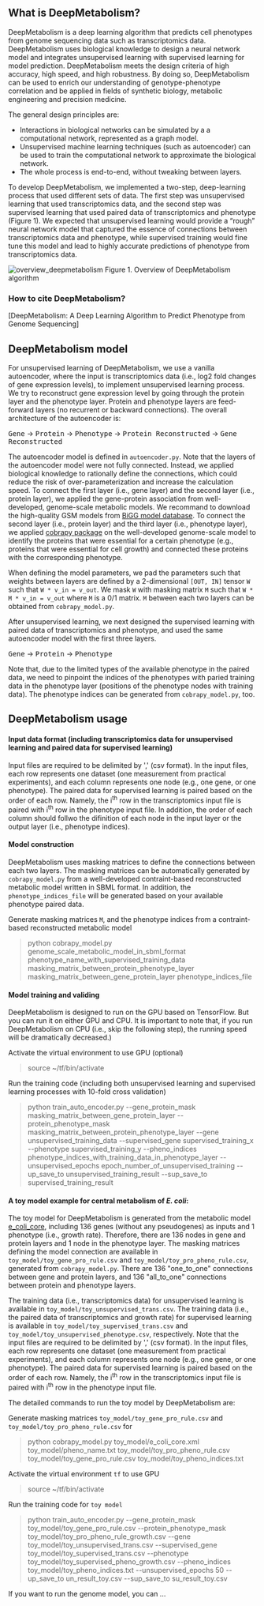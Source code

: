 What is DeepMetabolism?
--------------------------

DeepMetabolism is a deep learning algorithm that predicts cell phenotypes from genome sequencing data such as transcriptomics data. DeepMetabolism uses biological knowledge to design a neural network model and integrates unsupervised learning with supervised learning for model prediction. DeepMetabolism meets the design criteria of high accuracy, high speed, and high robustness. By doing so, DeepMetabolism can be used to enrich our understanding of genotype-phenotype correlation and be applied in fields of synthetic biology, metabolic engineering and precision medicine. 

The general design principles are:
* Interactions in biological networks can be simulated by a a computational network, represented as a graph model.
* Unsupervised machine learning techniques (such as autoencoder) can be used to train the computational network to approximate the biological network.
* The whole process is end-to-end, without tweaking between layers.

To develop DeepMetabolism, we implemented a two-step, deep-learning process that used different sets of data. The first step was unsupervised learning that used transcriptomics data, and the second step was supervised learning that used paired data of transcriptomics and phenotype (Figure 1). We expected that unsupervised learning would provide a “rough” neural network model that captured the essence of connections between transcriptomics data and phenotype, while supervised training would fine tune this model and lead to highly accurate predictions of phenotype from transcriptomics data.

![overview_deepmetabolism](https://github.com/gwh120104/deepmetabolism/blob/master/img/Figure_README.png)
Figure 1. Overview of DeepMetabolism algorithm

### How to cite DeepMetabolism?
[DeepMetabolism: A Deep Learning Algorithm to Predict Phenotype from Genome Sequencing]

DeepMetabolism model
----------------------------------

For unsupervised learning of DeepMetabolism, we use a vanilla autoencoder, where the input is transcriptomics data (i.e., log2 fold changes of gene expression levels), to implement unsupervised learning process. We try to reconstruct gene expression level by going through the protein layer and the phenotype layer. Protein and phenotype layers are feed-forward layers (no recurrent or backward connections). The overall architecture of the autoencoder is:

<kbd>Gene</kbd> -> <kbd>Protein</kbd> -> <kbd>Phenotype</kbd> -> <kbd>Protein Reconstructed</kbd> -> <kbd> Gene Reconstructed</kbd>

The autoencoder model is defined in `autoencoder.py`. Note that the layers of the autoencoder model were not fully connected. Instead, we applied biological knowledge to rationally define the connections, which could reduce the risk of over-parameterization and increase the calculation speed. To connect the first layer (i.e., gene layer) and the second layer (i.e., protein layer), we applied the gene-protein association from well-developed, genome-scale metabolic models. We recommand to download the high-quality GSM models from [BiGG model database](bigg.ucsd.edu). To connect the second layer (i.e., protein layer) and the third layer (i.e., phenotype layer), we applied [cobrapy package](https://github.com/opencobra/cobrapy) on the well-developed genome-scale model to identify the proteins that were essential for a certain phenotype (e.g., proteins that were essential for cell growth) and connected these proteins with the corresponding phenotype. 

When defining the model parameters, we pad the parameters such that weights between layers are defined by a 2-dimensional `[OUT, IN]` tensor `W` such that `W * v_in = v_out`. We mask `W` with masking matrix `M` such that `W * M * v_in = v_out` where `M` is a 0/1 matrix. `M` between each two layers can be obtained from `cobrapy_model.py`.

After unsupervised learning, we next designed the supervised learning with paired data of transcriptomics and phenotype, and used the same autoencoder model with the first three layers. 

<kbd>Gene</kbd> -> <kbd>Protein</kbd> -> <kbd>Phenotype</kbd>

Note that, due to the limited types of the available phenotype in the paired data, we need to pinpoint the indices of the phenotypes with paried training data in the phenotype layer (positions of the phenotype nodes with training data). The phenotype indices can be generated from `cobrapy_model.py`, too. 

DeepMetabolism usage
-------------------------------

#### Input data format (including transcriptomics data for unsupervised learning and paired data for supervised learning)
Input files are required to be delimited by ',' (csv format). In the input files, each row represents one dataset (one measurement from practical experiments), and each column represents one node (e.g., one gene, or one phenotype). The paired data for supervised learning is paired based on the order of each row. Namely, the i<sup>th</sup> row in the transcriptomics input file is paired with i<sup>th</sup> row in the phenotype input file. In addition, the order of each column should follwo the difinition of each node in the input layer or the output layer (i.e., phenotype indices). 

#### Model construction
DeepMetabolism uses masking matrices to define the connections between each two layers. The masking matrices can be automatically generated by `cobrapy_model.py` from a well-developed contraint-based reconstructed metabolic model written in SBML format. In addition, the `phenotype_indices_file` will be generated based on your available phenotype paired data.

Generate masking matrices `M`, and the phenotype indices from a contraint-based reconstructed metabolic model
>python cobrapy_model.py genome_scale_metabolic_model_in_sbml_format phenotype_name_with_supervised_training_data masking_matrix_between_protein_phenotype_layer masking_matrix_between_gene_protein_layer phenotype_indices_file

#### Model training and validing
DeepMetabolism is designed to run on the GPU based on TensorFlow. But you can run it on either GPU and CPU. It is important to note that, if you run DeepMetabolism on CPU (i.e., skip the following step), the running speed will be dramatically decreased.)

Activate the virtual environment to use GPU (optional)
> source ~/tf/bin/activate

Run the training code (including both unsupervised learning and supervised learning processes with 10-fold cross validation)
> python train_auto_encoder.py --gene_protein_mask masking_matrix_between_gene_protein_layer --protein_phenotype_mask masking_matrix_between_protein_phenotype_layer --gene unsupervised_training_data --supervised_gene supervised_training_x --phenotype supervised_training_y --pheno_indices phenotype_indices_with_training_data_in_phenotype_layer --unsupervised_epochs epoch_number_of_unsupervised_training  --up_save_to unsupervised_training_result --sup_save_to supervised_training_result


#### A toy model example for central metabolism of *E. coli*:

The toy model for DeepMetabolism is generated from the metabolic model [e_coli_core](http://bigg.ucsd.edu/static/models/e_coli_core.xml.gz), including 136 genes (without any pseudogenes) as inputs and 1 phenotype (i.e., growth rate). Therefore, there are 136 nodes in gene and protein layers and 1 node in the phenotype layer. The masking matrices defining the model connection are available in `toy_model/toy_gene_pro_rule.csv` and `toy_model/toy_pro_pheno_rule.csv`, generated from `cobrapy_model.py`. There are 136 "one_to_one" connections between gene and protein layers, and 136 "all_to_one" connections between protein and phenotype layers. 

The training data (i.e., transcriptomics data) for unsupervised learning is available in `toy_model/toy_unsupervised_trans.csv`. The training data (i.e., the paired data of transcriptomics and growth rate) for supervised learning is available in `toy_model/toy_supervised_trans.csv` and `toy_model/toy_unsupervised_phenotype.csv`, respectively. Note that the input files are required to be delimited by ',' (csv format). In the input files, each row represents one dataset (one measurement from practical experiments), and each column represents one node (e.g., one gene, or one phenotype). The paired data for supervised learning is paired based on the order of each row. Namely, the i<sup>th</sup> row in the transcriptomics input file is paired with i<sup>th</sup> row in the phenotype input file.

The detailed commands to run the toy model by DeepMetabolism are:

Generate masking matrices `toy_model/toy_gene_pro_rule.csv` and `toy_model/toy_pro_pheno_rule.csv` for 
>python cobrapy_model.py toy_model/e_coli_core.xml toy_model/pheno_name.txt toy_model/toy_pro_pheno_rule.csv toy_model/toy_gene_pro_rule.csv toy_model/toy_pheno_indices.txt

Activate the virtual environment `tf` to use GPU
> source ~/tf/bin/activate

Run the training code for `toy model`
> python train_auto_encoder.py --gene_protein_mask toy_model/toy_gene_pro_rule.csv --protein_phenotype_mask toy_model/toy_pro_pheno_rule_growth.csv --gene toy_model/toy_unsupervised_trans.csv --supervised_gene toy_model/toy_supervised_trans.csv --phenotype toy_model/toy_supervised_pheno_growth.csv --pheno_indices toy_model/toy_pheno_indices.txt --unsupervised_epochs 50  --up_save_to un_result_toy.csv --sup_save_to su_result_toy.csv

If you want to run the genome model, you can ...
